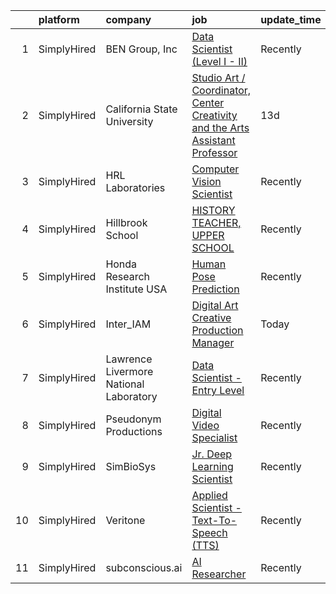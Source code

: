 

|    | platform    | company                                | job                                                                                                                                                                                     | update_time   | location      |
|---:|:------------|:---------------------------------------|:----------------------------------------------------------------------------------------------------------------------------------------------------------------------------------------|:--------------|:--------------|
|  1 | SimplyHired | BEN Group, Inc                         | [Data Scientist (Level I - II)](https://www.simplyhired.com/job/tmv5vgoSXu7itrWFr56ue6HeBITKBmNb720Q6QKiPbJR5PrsGndg4g?q=generative+art)                                                | Recently      | Provo, UT     |
|  2 | SimplyHired | California State University            | [Studio Art / Coordinator, Center Creativity and the Arts Assistant Professor](https://www.simplyhired.com/job/5kCuWyoax38RFoA4UisYxR5-n2UMcqm8vS88ubnDQHGtxV8HIQbqPQ?q=generative+art) | 13d           | Fresno, CA    |
|  3 | SimplyHired | HRL Laboratories                       | [Computer Vision Scientist](https://www.simplyhired.com/job/5fZum6XifmrGDrfXDOuC_Lvx_Gs5BpMYm5upviIIobptsrGciLffXw?q=generative+art)                                                    | Recently      | Calabasas, CA |
|  4 | SimplyHired | Hillbrook School                       | [HISTORY TEACHER, UPPER SCHOOL](https://www.simplyhired.com/job/mb_54q5jKuyqW0F3q8Kz10u48GOC_FAHjEpDKaEGdgGM0GalQGTnFg?q=generative+art)                                                | Recently      | San Jose, CA  |
|  5 | SimplyHired | Honda Research Institute USA           | [Human Pose Prediction](https://www.simplyhired.com/job/W3KurjIJYH4cBlyfiCq3Ya1pIYRo4_VVhb5MYbenE9DJzz7MjqqKww?q=generative+art)                                                        | Recently      | San Jose, CA  |
|  6 | SimplyHired | Inter_IAM                              | [Digital Art Creative Production Manager](https://www.simplyhired.com/job/Irq1a1CVB647zvYs-f3_lNbKMxZ6FLHYXDJP-H4NOY5s0KyoLR1Bug?q=generative+art)                                      | Today         | New York, NY  |
|  7 | SimplyHired | Lawrence Livermore National Laboratory | [Data Scientist - Entry Level](https://www.simplyhired.com/job/Wch5CQqHMzjLapttZ2ra4RM_sNfnDjbbkIWvGeIzBYwi3ANgFFGNcw?q=generative+art)                                                 | Recently      | Livermore, CA |
|  8 | SimplyHired | Pseudonym Productions                  | [Digital Video Specialist](https://www.simplyhired.com/job/jFfB58E3Id-SXXypGy_XGFR5lz7IZCLfs8-Fbx8_iz81brPimVcY_g?q=generative+art)                                                     | Recently      | Remote        |
|  9 | SimplyHired | SimBioSys                              | [Jr. Deep Learning Scientist](https://www.simplyhired.com/job/QLKBeB213mb3gEI9hwxK3u6dwygDRzLsU5l729hCydJRHwl7Zh9bqA?q=generative+art)                                                  | Recently      | Chicago, IL   |
| 10 | SimplyHired | Veritone                               | [Applied Scientist - Text-To-Speech (TTS)](https://www.simplyhired.com/job/7_oSEtOsgjU4yL8KmB_GxQt957fj6Vf_Bj3M_iZDDJtXzJ8sqgCwHg?q=generative+art)                                     | Recently      | New York, NY  |
| 11 | SimplyHired | subconscious.ai                        | [AI Researcher](https://www.simplyhired.com/job/eqSH0L5r9aMZ90w_ep0Yy5ovRvsmSZkvVDisSaK5cPPI9pY8V15kuA?q=generative+art)                                                                | Recently      | Remote        |